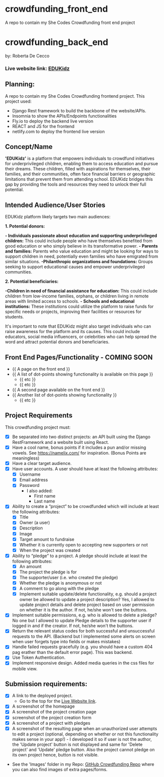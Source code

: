 # crowdfunding_front_end
A repo to contain my She Codes Crowdfunding front end project


# crowdfunding_back_end
by: Roberta De Cecco

### Live website link: [EDUKidz](https://edukidz.netlify.app/)


## Planning: 
A repo to contain my She Codes Crowdfunding frontend project.
This project used:
* Django Rest framework to build the backbone of the website/APIs. 
* Insomnia to show the APIs/Endpoints functionalities
* Fly.io to deploy the backend live version
* REACT and JS for the frontend
* netlify.com to deploy the frontend live version


## Concept/Name
**'EDUKidz'** is a platform that empowers individuals to crowdfund initiatives for underprivileged children, enabling them to access education and pursue their dreams. These children, filled with aspirations for themselves, their families, and their communities, often face financial barriers or geographic limitations that prevent them from attending school. EDUKidz bridges this gap by providing the tools and resources they need to unlock their full potential.



## Intended Audience/User Stories
 
EDUKidz platform likely targets two main audiences:

**1. Potential donors:**

**- Individuals passionate about education and supporting underprivileged children:** This could include people who have themselves benefited from good education or who simply believe in its transformative power.
**- Parents and families:** Parents who value education and might be looking for ways to support children in need, potentially even families who have emigrated from similar situations.
**-Philanthropic organizations and foundations:** Groups seeking to support educational causes and empower underprivileged communities.

**2. Potential beneficiaries:**

**-Children in need of financial assistance for education:** This could include children from low-income families, orphans, or children living in remote areas with limited access to schools.
**- Schools and educational institutions:** These institutions could utilize the platform to raise funds for specific needs or projects, improving their facilities or resources for students.

It's important to note that EDUKidz might also target individuals who can raise awareness for the platform and its causes. This could include educators, social media influencers, or celebrities who can help spread the word and attract potential donors and beneficiaries.


## Front End Pages/Functionality - COMING SOON
- {{ A page on the front end }}    
- {{ A list of dot-points showing functionality is available on this page }}    
    - {{ etc }}    
    - {{ etc }}
- {{ A second page available on the front end }}    
- {{ Another list of dot-points showing functionality }}    
    - {{ etc }}

## Project Requirements

This crowdfunding project must:
* [x] Be separated into two distinct projects: an API built using the Django RestFramework and a website built using React.
* [x] Have a cool name, bonus points if it includes a pun and/or missing vowels. See https://namelix.com/ for inspiration. (Bonus Points are meaningless)
* [x] Have a clear target audience.
* [x] Have user accounts. A user should have at least the following attributes:
    * [x] Username
    * [x] Email address
    * [x] Password
        * I also added:
            * First name
            * Last name

* [x] Ability to create a “project” to be crowdfunded which will include at least the following attributes:
    * [x] Title
    * [x] Owner (a user)
    * [x] Description
    * [x] Image
    * [x] Target amount to fundraise
    * [x] Whether it is currently open to accepting new supporters or not
    * [x] When the project was created
* [x] Ability to “pledge” to a project. A pledge should include at least the following attributes:
    *   [x] An amount
    *   [x] The project the pledge is for
    *   [x] The supporter/user (i.e. who created the pledge)
    *   [x] Whether the pledge is anonymous or not
    *   [x] A comment to go along with the pledge
    *   [x] Implement suitable update/delete functionality, e.g. should a project owner be allowed to update a project description? 
    Yes, I allowed to update project details and delete project based on user permission on whether it is the author. If not, he/she won't see the buttons.
* [x] Implement suitable permissions, e.g. who is allowed to delete a pledge? 
No one but I allowed to update Pledge details to the supporter user if logged in and if the creator. If not, he/she won't the buttons.
* [x] Return the relevant status codes for both successful and unsuccessful requests to the API. (Backend but I implemented some alerts on screen when user forgets type into fields or makes mistakes)
* [x] Handle failed requests gracefully (e.g. you should have a custom 404 pag erather than the default error page).
This was backend.
* [x] Use Token Authentication.
* [x] Implement responsive design.
Added media queries in the css files for mobile view.

## Submission requirements:

* [x] A link to the deployed project. 
    * Go to the top for the [Live Website link](#live-website-link-edukidz).
* [x] A screenshot of the homepage 
* [x] A screenshot of the project creation page
* [x] screenshot of the project creation form
* [x] A screenshot of a project with pledges
* [x] A screenshot of the resulting page when an unauthorized user attempts to edit a project (optional, depending on whether or not this functionality makes sense in your app!) - I developed it so if user is not the author, the 'Update project' button is not displayed and same for 'Delete project' and 'Update' pledge button. Also the project cannot pledge on its own project hence, button is not visible.

* See the 'Images' folder in my Repo: [GitHub Crowdfunding Repo](https://github.com/RobyOneJ/crowdfunding_front_end/tree/main/src/assets/imges) where you can also find images of extra pages/forms.

